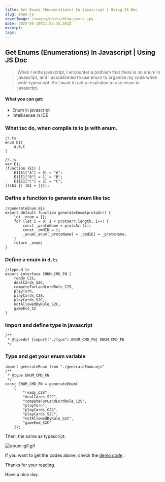 ```yaml
---
title: Get Enums (Enumerations) In Javascript | Using JS Doc
slug: enum-js
coverImage: /images/posts/blog-posts.jpg
date: 2021-05-10T21:55:15.361Z
excerpt:
tags:
---
```

## Get Enums (Enumerations) In Javascript | Using JS Doc

>When I write javascript, I encounter a problem that there is no enum in javascript, and I accustomed to use enum to organise my code when write typescript. So I want to get a resolution to use enum in javascript.

#### What you can get:
- Enum in javascript
- Intellisense in IDE

### What tsc do, when compile ts to js with enum.
```
//.ts
enum E1{
    A,B,C
}
```

```
//.js
var E1;
(function (E1) {
    E1[E1["A"] = 0] = "A";
    E1[E1["B"] = 1] = "B";
    E1[E1["C"] = 2] = "C";
})(E1 || (E1 = {}));
```

### Define a function to generate enum like tsc
```
//generateEnum.mjs
export default function generateEnum(protoArr) {
    let _enum = {};
    for (let i = 0; i < protoArr.length; i++) {
        const _protoName = protoArr[i];
        const _cmdID = i;
        _enum[_enum[_protoName] = _cmdID] = _protoName;
    }
    return _enum;
}
``` 

### Define a enum in <code>d.ts</code>
```
//type.d.ts
export interface ENUM_CMD_FN {
    ready_C2S,
    dealCards_S2C,
    competeForLandLordRole_C2S,
    playTurn,
    playCards_C2S,
    playCards_S2C,
    notAllowedByRule_S2C,
    gameEnd_S2
}
```

### Import and define type in javascript
```
/**
 * @typedef {import("./type").ENUM_CMD_FN} ENUM_CMD_FN 
 */
```

### Type and get your enum variable
```
import generateEnum from "./generateEnum.mjs"
/** 
 * @type ENUM_CMD_FN
 */
const ENUM_CMD_FN = generateEnum(
    [
        "ready_C2S",
        "dealCards_S2C",
        "competeForLandLordRole_C2S",
        "playTurn",
        "playCards_C2S",
        "playCards_S2C",
        "notAllowedByRule_S2C",
        "gameEnd_S2C"
    ]);
```

Then,  the same as typescript.

![enum-gif.gif](https://cdn.hashnode.com/res/hashnode/image/upload/v1647939621415/S1EmPUiOo.gif)

If you want to get the codes above, check the [demo code](https://github.com/lizhiyu-me/js-enum-generator) .

Thanks for your reading.

Have a nice day.